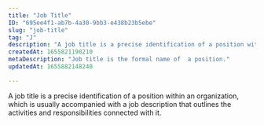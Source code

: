 ```yaml
---
title: "Job Title"
ID: "695ee4f1-ab7b-4a30-9bb3-e438b23b5ebe"
slug: "job-title"
tag: "J"
description: "A job title is a precise identification of a position within an organization, which is usually accompanied with a job description that outlines the activities and responsibilities connected with it."
createdAt: 1655821190210
metaDescription: "Job title is the formal name of  a position."
updatedAt: 1655882148240

---
```

A job title is a precise identification of a position within an organization, which is usually accompanied with a job description that outlines the activities and responsibilities connected with it.
